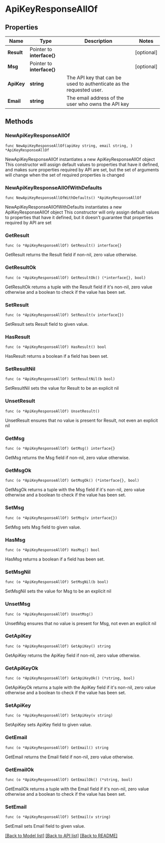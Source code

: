 # ApiKeyResponseAllOf

## Properties

Name | Type | Description | Notes
------------ | ------------- | ------------- | -------------
**Result** | Pointer to **interface{}** |  | [optional] 
**Msg** | Pointer to **interface{}** |  | [optional] 
**ApiKey** | **string** | The API key that can be used to authenticate as the requested user.  | 
**Email** | **string** | The email address of the user who owns the API key  | 

## Methods

### NewApiKeyResponseAllOf

`func NewApiKeyResponseAllOf(apiKey string, email string, ) *ApiKeyResponseAllOf`

NewApiKeyResponseAllOf instantiates a new ApiKeyResponseAllOf object
This constructor will assign default values to properties that have it defined,
and makes sure properties required by API are set, but the set of arguments
will change when the set of required properties is changed

### NewApiKeyResponseAllOfWithDefaults

`func NewApiKeyResponseAllOfWithDefaults() *ApiKeyResponseAllOf`

NewApiKeyResponseAllOfWithDefaults instantiates a new ApiKeyResponseAllOf object
This constructor will only assign default values to properties that have it defined,
but it doesn't guarantee that properties required by API are set

### GetResult

`func (o *ApiKeyResponseAllOf) GetResult() interface{}`

GetResult returns the Result field if non-nil, zero value otherwise.

### GetResultOk

`func (o *ApiKeyResponseAllOf) GetResultOk() (*interface{}, bool)`

GetResultOk returns a tuple with the Result field if it's non-nil, zero value otherwise
and a boolean to check if the value has been set.

### SetResult

`func (o *ApiKeyResponseAllOf) SetResult(v interface{})`

SetResult sets Result field to given value.

### HasResult

`func (o *ApiKeyResponseAllOf) HasResult() bool`

HasResult returns a boolean if a field has been set.

### SetResultNil

`func (o *ApiKeyResponseAllOf) SetResultNil(b bool)`

 SetResultNil sets the value for Result to be an explicit nil

### UnsetResult
`func (o *ApiKeyResponseAllOf) UnsetResult()`

UnsetResult ensures that no value is present for Result, not even an explicit nil
### GetMsg

`func (o *ApiKeyResponseAllOf) GetMsg() interface{}`

GetMsg returns the Msg field if non-nil, zero value otherwise.

### GetMsgOk

`func (o *ApiKeyResponseAllOf) GetMsgOk() (*interface{}, bool)`

GetMsgOk returns a tuple with the Msg field if it's non-nil, zero value otherwise
and a boolean to check if the value has been set.

### SetMsg

`func (o *ApiKeyResponseAllOf) SetMsg(v interface{})`

SetMsg sets Msg field to given value.

### HasMsg

`func (o *ApiKeyResponseAllOf) HasMsg() bool`

HasMsg returns a boolean if a field has been set.

### SetMsgNil

`func (o *ApiKeyResponseAllOf) SetMsgNil(b bool)`

 SetMsgNil sets the value for Msg to be an explicit nil

### UnsetMsg
`func (o *ApiKeyResponseAllOf) UnsetMsg()`

UnsetMsg ensures that no value is present for Msg, not even an explicit nil
### GetApiKey

`func (o *ApiKeyResponseAllOf) GetApiKey() string`

GetApiKey returns the ApiKey field if non-nil, zero value otherwise.

### GetApiKeyOk

`func (o *ApiKeyResponseAllOf) GetApiKeyOk() (*string, bool)`

GetApiKeyOk returns a tuple with the ApiKey field if it's non-nil, zero value otherwise
and a boolean to check if the value has been set.

### SetApiKey

`func (o *ApiKeyResponseAllOf) SetApiKey(v string)`

SetApiKey sets ApiKey field to given value.


### GetEmail

`func (o *ApiKeyResponseAllOf) GetEmail() string`

GetEmail returns the Email field if non-nil, zero value otherwise.

### GetEmailOk

`func (o *ApiKeyResponseAllOf) GetEmailOk() (*string, bool)`

GetEmailOk returns a tuple with the Email field if it's non-nil, zero value otherwise
and a boolean to check if the value has been set.

### SetEmail

`func (o *ApiKeyResponseAllOf) SetEmail(v string)`

SetEmail sets Email field to given value.



[[Back to Model list]](../README.md#documentation-for-models) [[Back to API list]](../README.md#documentation-for-api-endpoints) [[Back to README]](../README.md)


